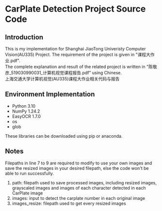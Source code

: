 # CarPlate Detection Project Source Code
## Introduction
This is my implementation for Shanghai JiaoTong Univeristy Computer Vision(AU335) Project. The requirement of the project is given in "课程大作业.pdf".  
The complete explanation and result of the related project is written in "陈敬彦_519030990031_计算机视觉课程报告.pdf” using Chinese.  
上海交通大学计算机视觉(AU335)课程大作业相关代码与报告

## Environment Implementation
- Python 3.10
- NumPy 1.24.2
- EasyOCR 1.7.0
- os
- glob

These libraries can be downloaded using pip or anaconda.

## Notes
Filepaths in line 7 to 9 are required to modify to use your own images and save the resized images in your desired filepath, else the code won't be able to run successfully.
1. path: filepath used to save processed images, including resized images, grayscaled images and images of each character detected in each CarPlate image
2. images: input to detect the carplate number in each original image
3. images_resize: filepath used to get every resized images
